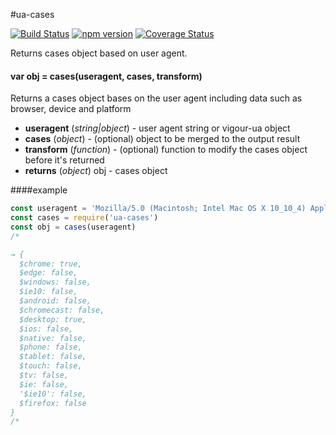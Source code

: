 #ua-cases
<!-- VDOC.badges travis; npm; coveralls -->
<!-- DON'T EDIT THIS SECTION (including comments), INSTEAD RE-RUN `vdoc` TO UPDATE -->
[![Build Status](https://travis-ci.org/vigour-io/ua-cases.svg?branch=master)](https://travis-ci.org/vigour-io/ua-cases)
[![npm version](https://badge.fury.io/js/ua-cases.svg)](https://badge.fury.io/js/ua-cases)
[![Coverage Status](https://coveralls.io/repos/github/vigour-io/ua-cases/badge.svg?branch=master)](https://coveralls.io/github/vigour-io/ua-cases?branch=master)

<!-- VDOC END -->
Returns cases object based on user agent.
<!-- VDOC.jsdoc cases -->
<!-- DON'T EDIT THIS SECTION (including comments), INSTEAD RE-RUN `vdoc` TO UPDATE -->
#### var obj = cases(useragent, cases, transform)

Returns a cases object bases on the user agent including data such as browser, device and platform
- **useragent** (*string|object*) - user agent string or vigour-ua object
- **cases** (*object*) - (optional) object to be merged to the output result
- **transform** (*function*) - (optional) function to modify the cases object before it's returned
- **returns** (*object*) obj - cases object

<!-- VDOC END -->
####example
```js
const useragent = 'Mozilla/5.0 (Macintosh; Intel Mac OS X 10_10_4) AppleWebKit/537.36 (KHTML, like Gecko) Chrome/46.0.2490.80 Safari/537.3'
const cases = require('ua-cases')
const obj = cases(useragent)
/*

→ {
  $chrome: true,
  $edge: false,
  $windows: false,
  $ie10: false,
  $android: false,
  $chromecast: false,
  $desktop: true,
  $ios: false,
  $native: false,
  $phone: false,
  $tablet: false,
  $touch: false,
  $tv: false,
  $ie: false,
  '$ie10': false,
  $firefox: false
}
/*
```
